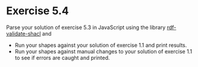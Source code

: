 # Exercise 5.4

Parse your solution of exercise 5.3 in JavaScript 
using the library [rdf-validate-shacl](https://github.com/zazuko/rdf-validate-shacl) and

- Run your shapes against your solution of exercise 1.1 and print results.
- Run your shapes against manual changes to your solution of exercise 1.1 to see if errors are caught and printed.
